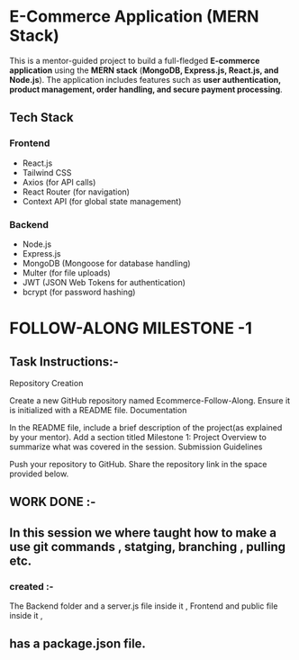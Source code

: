 # E-Commerce Application (MERN Stack)

This is a mentor-guided project to build a full-fledged **E-commerce application** using the **MERN stack** (**MongoDB, Express.js, React.js, and Node.js**). The application includes features such as **user authentication, product management, order handling, and secure payment processing**.

## Tech Stack

### Frontend
- React.js  
- Tailwind CSS  
- Axios (for API calls)  
- React Router (for navigation)  
- Context API (for global state management)  

### Backend
- Node.js  
- Express.js  
- MongoDB (Mongoose for database handling)  
- Multer (for file uploads)  
- JWT (JSON Web Tokens for authentication)  
- bcrypt (for password hashing)  


# FOLLOW-ALONG MILESTONE -1


## Task Instructions:-
Repository Creation

Create a new GitHub repository named Ecommerce-Follow-Along.
Ensure it is initialized with a README file.
Documentation

In the README file, include a brief description of the project(as explained by your mentor).
Add a section titled Milestone 1: Project Overview to summarize what was covered in the session.
Submission Guidelines

Push your repository to GitHub.
Share the repository link in the space provided below.



## WORK DONE :-
In this session we where taught how to make a use git commands , statging, branching , pulling etc.
---
### created :-
The Backend folder and a server.js file inside it ,
Frontend and public file inside it ,

has a package.json file.
---